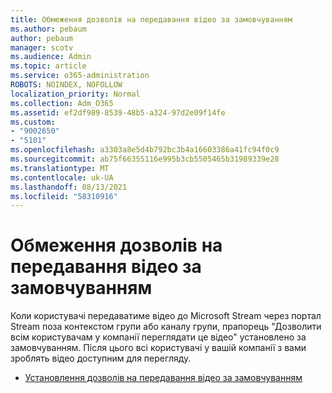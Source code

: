 ```yaml
---
title: Обмеження дозволів на передавання відео за замовчуванням
ms.author: pebaum
author: pebaum
manager: scotv
ms.audience: Admin
ms.topic: article
ms.service: o365-administration
ROBOTS: NOINDEX, NOFOLLOW
localization_priority: Normal
ms.collection: Adm_O365
ms.assetid: ef2df989-8539-48b5-a324-97d2e09f14fe
ms.custom:
- "9002650"
- "5101"
ms.openlocfilehash: a3303a8e5d4b792bc3b4a16603386a41fc94f0c9
ms.sourcegitcommit: ab75f66355116e995b3cb5505465b31989339e28
ms.translationtype: MT
ms.contentlocale: uk-UA
ms.lasthandoff: 08/13/2021
ms.locfileid: "58310916"
---
```

# <a name="restrict-default-video-upload-permissions"></a>Обмеження дозволів на передавання відео за замовчуванням

Коли користувачі передаватиме відео до Microsoft Stream через портал Stream поза контекстом групи або каналу групи, прапорець "Дозволити всім користувачам у компанії переглядати це відео" установлено за замовчуванням. Після цього всі користувачі у вашій компанії з вами зроблять відео доступним для перегляду.

- [Установлення дозволів на передавання відео за замовчуванням](https://docs.microsoft.com/stream/default-video-permissions)

